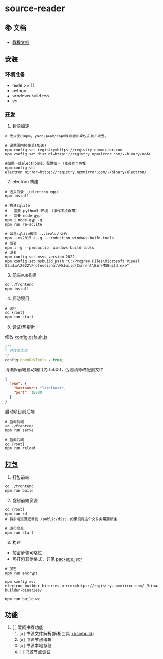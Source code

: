 # source-reader

## 📚 文档
- [教程文档](https://www.yuque.com/u34495/mivcfg)

## 安装

### 环境准备

+ node >= 14
+ python
+ windows build tool
+ vs

### [开发](https://www.yuque.com/u34495/mivcfg/ltgte9)

1. 镜像加速

```shell
# 优先使用npm, yarn/pnpm/cnpm等可能出现包安装不完整。

# 设置国内镜像源(加速)
npm config set registry=https://registry.npmmirror.com
npm config set disturl=https://registry.npmmirror.com/-/binary/node

#如果下载electron慢，配置如下（或者挂个VPN）
npm config set electron_mirror=https://registry.npmmirror.com/-/binary/electron/
```
2. electron 构建

```shell
# 进入目录 ./electron-egg/
npm install

# 构建sqlite
# - 需要 python3 环境 （操作系统自带）
# - 需要 node-gyp
npm i node-gyp -g
npm run re-sqlite

# 如果sqlite报错 ...tools之类的
npm --vs2015 i -g --production windows-build-tools
# 或者 
npm i -g --production windows-build-tools 
# 或者
npm config set msvs_version 2022
npm config set msbuild_path "C:\Program Files\Microsoft Visual Studio\2022\Professional\Msbuild\Current\Bin\MSBuild.exe"
```
3. 前端vue构建

```shell
cd ./frontend
npm install
```

4. 启动项目

```shell
# 运行
cd {root}
npm run start
```

5. 调试/热更新

修改 [config.default.js](electron/config/config.default.js)

```js
/**
* 开发者工具
*/
config.openDevTools = true;
```

请确保前端启动端口为 15000，否则请修改配置文件

```json
{
  "vue": {
    "hostname": "localhost",
    "port": 15000
  }
}
```
启动项目前后端

```shell
# 启动前端
cd ./frontend
npm run serve

# 启动后端
cd {root}
npm run reload
```


## [打包](https://www.yuque.com/u34495/mivcfg/fro580)

1. 打包前端

```shell
cd ./frontend
npm run build
```

2. 复制前端资源

```shell
cd {root}
npm run rd
# 将前端资源迁移到 /public/dist，如果没有这个文件夹需要新建

# 运行检查
npm run start
```
3. 构建

+ 加密步骤可略过
+ 可打包其他格式，详见 [package.json](package.json)

```shell
# 加密
npm run encrypt

npm config set electron_builder_binaries_mirror=https://registry.npmmirror.com/-/binary/electron-builder-binaries/

npm run build-wz 
```

## 功能

1. [ ] 爱阅书香功能
   1. [x] 书源文件解析(解析工具 [xbsrebuild](https://github.com/ne1llee/xbsrebuild.git))
   2. [x] 书源节点编辑
   3. [x] 书源本地存储
   4. [ ] 书源节点调试
